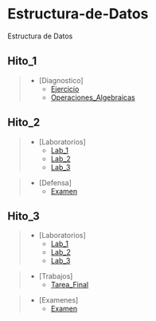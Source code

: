# Estructura-de-Datos
Estructura de Datos

## Hito_1

> * [Diagnostico]
>   * <a  href="https://github.com/QuirogaAndres/Estructura-de-Datos/tree/main/Hito1/Ejercicio1">Ejercicio</a>
>   * <a  href="https://github.com/QuirogaAndres/Estructura-de-Datos/tree/main/Hito1/Operaciones_Algebraicas">Operaciones_Algebraicas</a>


## Hito_2

> * [Laboratorios]
>   * <a  href="https://github.com/QuirogaAndres/Estructura-de-Datos/tree/main/Hito2/Lab1/Clases">Lab_1</a>
>   * <a  href="https://github.com/QuirogaAndres/Estructura-de-Datos/tree/main/Hito2/Lab2/Clases">Lab_2</a>
>   * <a  href="https://github.com/QuirogaAndres/Estructura-de-Datos/tree/main/Hito2/Lab3_Tarea/Campeonato_Unifranzitos">Lab_3</a>

> * [Defensa]
>   * <a  href="https://github.com/QuirogaAndres/Estructura-de-Datos/tree/main/Hito2/Defensa_hito2">Examen</a>

## Hito_3
> * [Laboratorios]
>   * <a  href="https://github.com/QuirogaAndres/Estructura-de-Datos/tree/main/Hito3/Lab1">Lab_1</a>
>   * <a  href="https://github.com/QuirogaAndres/Estructura-de-Datos/tree/main/Hito3/Lab2">Lab_2</a>
>   * <a  href="https://github.com/QuirogaAndres/Estructura-de-Datos/tree/main/Hito3/Lab3">Lab_3</a>

> * [Trabajos]
>   * <a  href="https://github.com/QuirogaAndres/Estructura-de-Datos/tree/main/Hito3/Tarea_de_defensa_hito3">Tarea_Final</a>

> * [Examenes]
>   * <a  href="https://github.com/QuirogaAndres/Estructura-de-Datos/tree/main/Hito3/Examen_EstructuradeDatos/Defensa_pilas_hito3">Examen</a>
